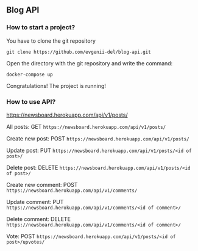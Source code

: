 ## Blog API

### How to start a project?

You have to clone the git repository

`git clone https://github.com/evgenii-del/blog-api.git`

Open the directory with the git repository and write the command:

`docker-compose up`

Congratulations! The project is running!

### How to use API?

https://newsboard.herokuapp.com/api/v1/posts/

All posts: GET `https://newsboard.herokuapp.com/api/v1/posts/`

Create new post: POST `https://newsboard.herokuapp.com/api/v1/posts/`

Update post: PUT `https://newsboard.herokuapp.com/api/v1/posts/<id of post>/`

Delete post: DELETE `https://newsboard.herokuapp.com/api/v1/posts/<id of post>/`

Create new comment: POST `https://newsboard.herokuapp.com/api/v1/comments/`

Update comment: PUT `https://newsboard.herokuapp.com/api/v1/comments/<id of comment>/`

Delete comment: DELETE `https://newsboard.herokuapp.com/api/v1/comments/<id of comment>/`

Vote: POST `https://newsboard.herokuapp.com/api/v1/posts/<id of post>/upvotes/`